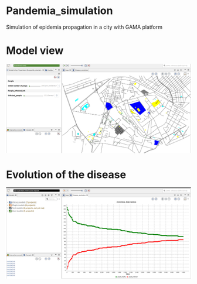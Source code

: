 # Pandemia_simulation
Simulation of epidemia propagation in a city with GAMA platform

# Model view
<img src="./images/model1.png" alt="model view">

# Evolution of the disease
<img src="./images/Evolution.png" alt="dease evolution">


